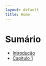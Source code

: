 ```yaml
---
layout: default
title: Home
---
```


# Sumário

* [Introdução](README.md)
* [Capítulo 1](chapter1.md)
